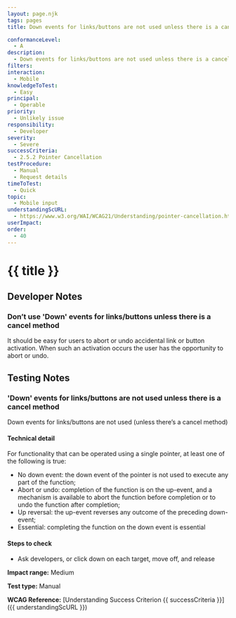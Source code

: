 ```yaml
---
layout: page.njk
tags: pages
title: Down events for links/buttons are not used unless there is a cancel method

conformanceLevel:
  - A
description:
  - Down events for links/buttons are not used unless there is a cancel method
filters:
interaction:
  - Mobile
knowledgeToTest:
  - Easy
principal:
  - Operable
priority:
  - Unlikely issue
responsibility:
  - Developer
severity:
  - Severe
successCriteria:
  - 2.5.2 Pointer Cancellation
testProcedure:
  - Manual
  - Request details
timeToTest:
  - Quick
topic:
  - Mobile input
understandingScURL:
  - https://www.w3.org/WAI/WCAG21/Understanding/pointer-cancellation.html
userImpact:
order:
  - 40
---
```


# {{ title }}

## Developer Notes

### Don’t use 'Down' events for links/buttons unless there is a cancel method

It should be easy for users to abort or undo accidental link or button activation. When such an activation occurs the user has the opportunity to abort or undo.

## Testing Notes

### 'Down' events for links/buttons are not used unless there is a cancel method

Down events for links/buttons are not used (unless there’s a cancel method)

#### Technical detail

For functionality that can be operated using a single pointer, at least one of the following is true:

- No down event: the down event of the pointer is not used to execute any part of the function;
- Abort or undo: completion of the function is on the up-event, and a mechanism is available to abort the function before completion or to undo the function after completion;
- Up reversal: the up-event reverses any outcome of the preceding down-event;
- Essential: completing the function on the down event is essential

#### Steps to check

- Ask developers, or click down on each target, move off, and release

**Impact range:** Medium

**Test type:** Manual

**WCAG Reference:** [Understanding Success Criterion {{ successCriteria }}]({{ understandingScURL }})
